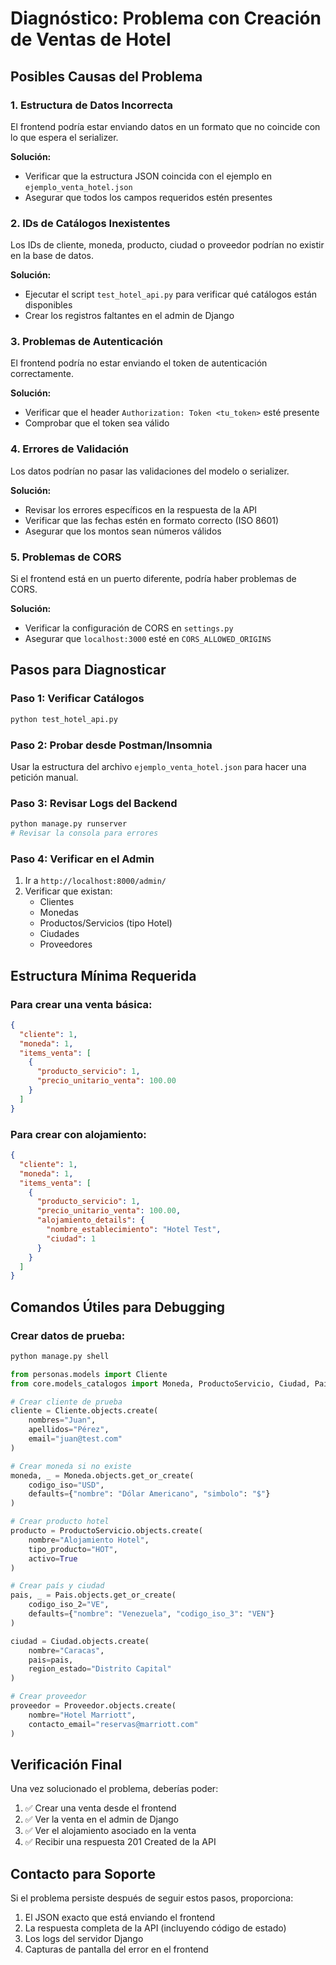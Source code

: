 # Diagnóstico: Problema con Creación de Ventas de Hotel

## Posibles Causas del Problema

### 1. **Estructura de Datos Incorrecta**
El frontend podría estar enviando datos en un formato que no coincide con lo que espera el serializer.

**Solución:**
- Verificar que la estructura JSON coincida con el ejemplo en `ejemplo_venta_hotel.json`
- Asegurar que todos los campos requeridos estén presentes

### 2. **IDs de Catálogos Inexistentes**
Los IDs de cliente, moneda, producto, ciudad o proveedor podrían no existir en la base de datos.

**Solución:**
- Ejecutar el script `test_hotel_api.py` para verificar qué catálogos están disponibles
- Crear los registros faltantes en el admin de Django

### 3. **Problemas de Autenticación**
El frontend podría no estar enviando el token de autenticación correctamente.

**Solución:**
- Verificar que el header `Authorization: Token <tu_token>` esté presente
- Comprobar que el token sea válido

### 4. **Errores de Validación**
Los datos podrían no pasar las validaciones del modelo o serializer.

**Solución:**
- Revisar los errores específicos en la respuesta de la API
- Verificar que las fechas estén en formato correcto (ISO 8601)
- Asegurar que los montos sean números válidos

### 5. **Problemas de CORS**
Si el frontend está en un puerto diferente, podría haber problemas de CORS.

**Solución:**
- Verificar la configuración de CORS en `settings.py`
- Asegurar que `localhost:3000` esté en `CORS_ALLOWED_ORIGINS`

## Pasos para Diagnosticar

### Paso 1: Verificar Catálogos
```bash
python test_hotel_api.py
```

### Paso 2: Probar desde Postman/Insomnia
Usar la estructura del archivo `ejemplo_venta_hotel.json` para hacer una petición manual.

### Paso 3: Revisar Logs del Backend
```bash
python manage.py runserver
# Revisar la consola para errores
```

### Paso 4: Verificar en el Admin
1. Ir a `http://localhost:8000/admin/`
2. Verificar que existan:
   - Clientes
   - Monedas
   - Productos/Servicios (tipo Hotel)
   - Ciudades
   - Proveedores

## Estructura Mínima Requerida

### Para crear una venta básica:
```json
{
  "cliente": 1,
  "moneda": 1,
  "items_venta": [
    {
      "producto_servicio": 1,
      "precio_unitario_venta": 100.00
    }
  ]
}
```

### Para crear con alojamiento:
```json
{
  "cliente": 1,
  "moneda": 1,
  "items_venta": [
    {
      "producto_servicio": 1,
      "precio_unitario_venta": 100.00,
      "alojamiento_details": {
        "nombre_establecimiento": "Hotel Test",
        "ciudad": 1
      }
    }
  ]
}
```

## Comandos Útiles para Debugging

### Crear datos de prueba:
```bash
python manage.py shell
```

```python
from personas.models import Cliente
from core.models_catalogos import Moneda, ProductoServicio, Ciudad, Pais, Proveedor

# Crear cliente de prueba
cliente = Cliente.objects.create(
    nombres="Juan",
    apellidos="Pérez",
    email="juan@test.com"
)

# Crear moneda si no existe
moneda, _ = Moneda.objects.get_or_create(
    codigo_iso="USD",
    defaults={"nombre": "Dólar Americano", "simbolo": "$"}
)

# Crear producto hotel
producto = ProductoServicio.objects.create(
    nombre="Alojamiento Hotel",
    tipo_producto="HOT",
    activo=True
)

# Crear país y ciudad
pais, _ = Pais.objects.get_or_create(
    codigo_iso_2="VE",
    defaults={"nombre": "Venezuela", "codigo_iso_3": "VEN"}
)

ciudad = Ciudad.objects.create(
    nombre="Caracas",
    pais=pais,
    region_estado="Distrito Capital"
)

# Crear proveedor
proveedor = Proveedor.objects.create(
    nombre="Hotel Marriott",
    contacto_email="reservas@marriott.com"
)
```

## Verificación Final

Una vez solucionado el problema, deberías poder:

1. ✅ Crear una venta desde el frontend
2. ✅ Ver la venta en el admin de Django
3. ✅ Ver el alojamiento asociado en la venta
4. ✅ Recibir una respuesta 201 Created de la API

## Contacto para Soporte

Si el problema persiste después de seguir estos pasos, proporciona:
1. El JSON exacto que está enviando el frontend
2. La respuesta completa de la API (incluyendo código de estado)
3. Los logs del servidor Django
4. Capturas de pantalla del error en el frontend